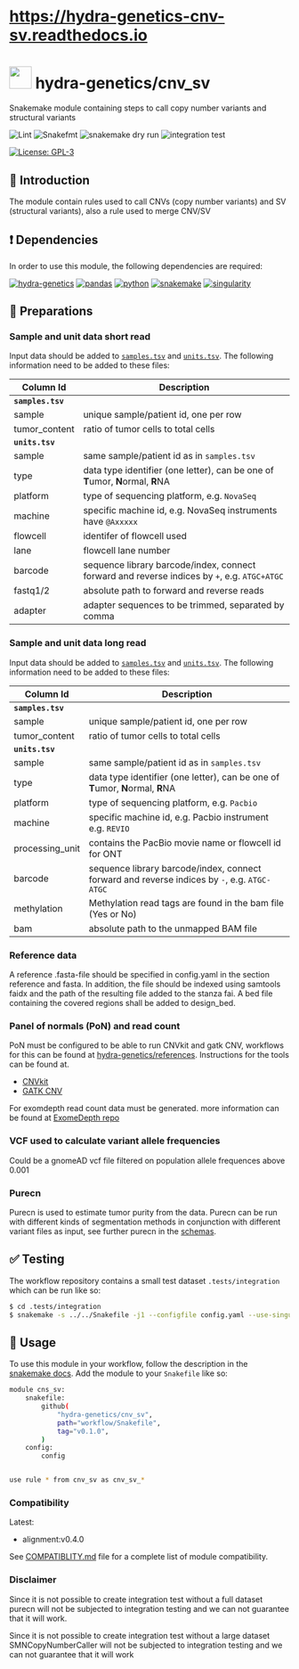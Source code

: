 <p align="center">
<h1><a href="https://hydra-genetics-cnv-sv.readthedocs.io">https://hydra-genetics-cnv-sv.readthedocs.io</a><h1>
</p>

# <img src="docs/images/hydragenetics.png" width=40 /> hydra-genetics/cnv_sv

Snakemake module containing steps to call copy number variants and structural variants

![Lint](https://github.com/hydra-genetics/cnv_sv/actions/workflows/lint.yaml/badge.svg?branch=develop)
![Snakefmt](https://github.com/hydra-genetics/cnv_sv/actions/workflows/snakefmt.yaml/badge.svg?branch=develop)
![snakemake dry run](https://github.com/hydra-genetics/cnv_sv/actions/workflows/snakemake-dry-run.yaml/badge.svg?branch=develop)
![integration test](https://github.com/hydra-genetics/cnv_sv/actions/workflows/integration.yaml/badge.svg?branch=develop)

[![License: GPL-3](https://img.shields.io/badge/License-GPL3-yellow.svg)](https://opensource.org/licenses/gpl-3.0.html)

## :speech_balloon: Introduction

The module contain rules used to call CNVs (copy number variants) and SV (structural variants), also a rule used to
merge CNV/SV

## :heavy_exclamation_mark: Dependencies

In order to use this module, the following dependencies are required:

[![hydra-genetics](https://img.shields.io/badge/hydragenetics-v0.15.0-blue)](https://github.com/hydra-genetics/)
[![pandas](https://img.shields.io/badge/pandas-1.3.1-blue)](https://pandas.pydata.org/)
[![python](https://img.shields.io/badge/python-3.8-blue)](https://www.python.org/)
[![snakemake](https://img.shields.io/badge/snakemake-7.8.0-blue)](https://snakemake.readthedocs.io/en/stable/)
[![singularity](https://img.shields.io/badge/singularity-3.0.0-blue)](https://sylabs.io/docs/)

## :school_satchel: Preparations

### Sample and unit data short read

Input data should be added to [`samples.tsv`](https://github.com/hydra-genetics/prealignment/blob/develop/config/samples.tsv)
and [`units.tsv`](https://github.com/hydra-genetics/prealignment/blob/develop/config/units.tsv).
The following information need to be added to these files:

| Column Id | Description |
| --- | --- |
| **`samples.tsv`** |
| sample | unique sample/patient id, one per row |
| tumor_content | ratio of tumor cells to total cells |
| **`units.tsv`** |
| sample | same sample/patient id as in `samples.tsv` |
| type | data type identifier (one letter), can be one of **T**umor, **N**ormal, **R**NA |
| platform | type of sequencing platform, e.g. `NovaSeq` |
| machine | specific machine id, e.g. NovaSeq instruments have `@Axxxxx` |
| flowcell | identifer of flowcell used |
| lane | flowcell lane number |
| barcode | sequence library barcode/index, connect forward and reverse indices by `+`, e.g. `ATGC+ATGC` |
| fastq1/2 | absolute path to forward and reverse reads |
| adapter | adapter sequences to be trimmed, separated by comma |


### Sample and unit data long read

Input data should be added to [`samples.tsv`](https://github.com/hydra-genetics/cnv_sv/blob/develop/.tests/integration/samples_pacbio.tsv)
and [`units.tsv`](https://github.com/hydra-genetics/cnv_sv/blob/develop/.tests/integration/units_pacbio.tsv).
The following information need to be added to these files:

| Column Id | Description |
| --- | --- |
| **`samples.tsv`** |
| sample | unique sample/patient id, one per row |
| tumor_content | ratio of tumor cells to total cells |
| **`units.tsv`** |
| sample | same sample/patient id as in `samples.tsv` |
| type | data type identifier (one letter), can be one of **T**umor, **N**ormal, **R**NA |
| platform | type of sequencing platform, e.g. `Pacbio` |
| machine | specific machine id, e.g. Pacbio instrument e.g. `REVIO` |
| processing_unit | contains the PacBio movie name or flowcell id for ONT |
| barcode | sequence library barcode/index, connect forward and reverse indices by `-`, e.g. `ATGC-ATGC` |
| methylation | Methylation read tags are found in the bam file (Yes or No) |
| bam | absolute path to the unmapped BAM file |


### Reference data

A reference .fasta-file should be specified in config.yaml in the section reference and fasta. In addition,
the file should be indexed using samtools faidx and the path of the resulting file added to the stanza fai.
A bed file containing the covered regions shall be added to design_bed.

### Panel of normals (PoN) and read count

PoN must be configured to be able to run CNVkit and gatk CNV, workflows for this can be found at [hydra-genetics/references](
https://github.com/hydra-genetics/references). Instructions for the tools can be found at.
 * [CNVkit](https://cnvkit.readthedocs.io/en/stable/quickstart.html?highlight=panel%20of%20normal#build-a-reference-from-normal-samples-and-infer-tumor-copy-ratios)
 * [GATK CNV](https://gatk.broadinstitute.org/hc/en-us/articles/360035531092--How-to-part-I-Sensitively-detect-copy-ratio-alterations-and-allelic-segments#2)

For exomdepth read count data must be generated. more information can be found at [ExomeDepth repo](https://github.com/vplagnol/ExomeDepth/blob/80da0cb76d6a9a0ad4c422ea5a9ff3b82f9f6279/vignette/vignette.Rnw#L114)

### VCF used to calculate variant allele frequencies
Could be a gnomeAD vcf file filtered on population allele frequences above 0.001

### Purecn
Purecn is used to estimate tumor purity from the data. Purecn can be run with different kinds of segmentation methods in conjunction with different variant files as input, see further purecn in the [schemas](https://github.com/hydra-genetics/cnv_sv/blob/develop/workflow/schemas/config.schema.yaml). 

## :white_check_mark: Testing

The workflow repository contains a small test dataset `.tests/integration` which can be run like so:

```bash
$ cd .tests/integration
$ snakemake -s ../../Snakefile -j1 --configfile config.yaml --use-singularity
```

## :rocket: Usage

To use this module in your workflow, follow the description in the
[snakemake docs](https://snakemake.readthedocs.io/en/stable/snakefiles/modularization.html#modules).
Add the module to your `Snakefile` like so:

```bash
module cns_sv:
    snakefile:
        github(
            "hydra-genetics/cnv_sv",
            path="workflow/Snakefile",
            tag="v0.1.0",
        )
    config:
        config


use rule * from cnv_sv as cnv_sv_*
```

### Compatibility

Latest:
 - alignment:v0.4.0

 See [COMPATIBLITY.md](../master/COMPATIBLITY.md) file for a complete list of module compatibility.


### Disclaimer

Since it is not possible to create integration test without a full dataset purecn will not be subjected to integration testing 
and we can not guarantee that it will work.

Since it is not possible to create integration test without a large dataset SMNCopyNumberCaller will not be subjected to integration
testing and we can not guarantee that it will work
